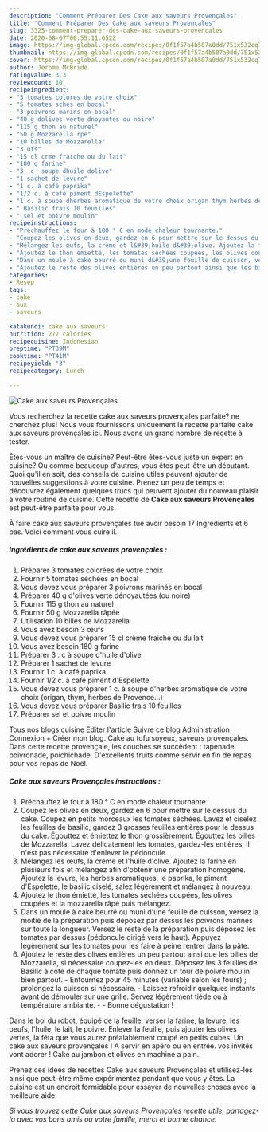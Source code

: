 ```yaml
---
description: "Comment Préparer Des Cake aux saveurs Provençales"
title: "Comment Préparer Des Cake aux saveurs Provençales"
slug: 3325-comment-preparer-des-cake-aux-saveurs-provencales
date: 2020-08-07T00:55:11.652Z
image: https://img-global.cpcdn.com/recipes/0f1f57a4b507a0dd/751x532cq70/cake-aux-saveurs-provencales-photo-principale-de-la-recette.jpg
thumbnail: https://img-global.cpcdn.com/recipes/0f1f57a4b507a0dd/751x532cq70/cake-aux-saveurs-provencales-photo-principale-de-la-recette.jpg
cover: https://img-global.cpcdn.com/recipes/0f1f57a4b507a0dd/751x532cq70/cake-aux-saveurs-provencales-photo-principale-de-la-recette.jpg
author: Jerome McBride
ratingvalue: 3.3
reviewcount: 10
recipeingredient:
- "3 tomates colores de votre choix"
- "5 tomates sches en bocal"
- "3 poivrons marins en bocal"
- "40 g dolives verte dnoyautes ou noire"
- "115 g thon au naturel"
- "50 g Mozzarella rpe"
- "10 billes de Mozzarella"
- "3 ufs"
- "15 cl crme fraiche ou du lait"
- "180 g farine"
- "3  c  soupe dhuile dolive"
- "1 sachet de levure"
- "1 c. à café paprika"
- "1/2 c. à café piment dEspelette"
- "1 c. à soupe dherbes aromatique de votre choix origan thym herbes de Provence"
- " Basilic frais 10 feuilles"
- " sel et poivre moulin"
recipeinstructions:
- "Préchauffez le four à 180 ° C en mode chaleur tournante."
- "Coupez les olives en deux, gardez en 6 pour mettre sur le dessus du cake. Coupez en petits morceaux les tomates séchées. Lavez et ciselez les feuilles de basilic, gardez 3 grosses feuilles entières pour le dessus du cake. Égouttez et émiettez le thon grossièrement. Égouttez les billes de Mozzarella. Lavez délicatement les tomates, gardez-les entières, il n&#39;est pas nécessaire d&#39;enlever le pédoncule."
- "Mélangez les œufs, la crème et l&#39;huile d&#39;olive. Ajoutez la farine en plusieurs fois et mélangez afin d&#39;obtenir une préparation homogène. Ajoutez la levure, les herbes aromatiques, le paprika, le piment d&#39;Espelette, le basilic ciselé, salez légèrement et mélangez à nouveau."
- "Ajoutez le thon émietté, les tomates séchées coupées, les olives coupées et la mozzarella râpé puis mélangez."
- "Dans un moule à cake beurré ou muni d&#39;une feuille de cuisson, versez la moitié de la préparation puis déposez par dessus les poivrons marinés sur toute la longueur. Versez le reste de la préparation puis déposez les tomates par dessus (pédoncule dirigé vers le haut). Appuyez légèrement sur les tomates pour les faire à peine rentrer dans la pâte."
- "Ajoutez le reste des olives entières un peu partout ainsi que les billes de Mozzarella, si nécessaire coupez-les en deux. Déposez les 3 feuilles de Basilic à côté de chaque tomate puis donnez un tour de poivre moulin bien partout. Enfournez pour 45 minutes (variable selon les fours) ; prolongez la cuisson si nécessaire. Laissez refroidir quelques instants avant de démouler sur une grille. Servez légèrement tiède ou à température ambiante.  Bonne dégustation !"
categories:
- Resep
tags:
- cake
- aux
- saveurs

katakunci: cake aux saveurs 
nutrition: 277 calories
recipecuisine: Indonesian
preptime: "PT39M"
cooktime: "PT41M"
recipeyield: "3"
recipecategory: Lunch

---
```



![Cake aux saveurs Provençales](https://img-global.cpcdn.com/recipes/0f1f57a4b507a0dd/751x532cq70/cake-aux-saveurs-provencales-photo-principale-de-la-recette.jpg)

Vous recherchez la recette cake aux saveurs provençales parfaite? ne cherchez plus! Nous vous fournissons uniquement la recette parfaite cake aux saveurs provençales ici. Nous avons un grand nombre de recette à tester.

Êtes-vous un maître de cuisine? Peut-être êtes-vous juste un expert en cuisine? Ou comme beaucoup d'autres, vous êtes peut-être un débutant. Quoi qu'il en soit, des conseils de cuisine utiles peuvent ajouter de nouvelles suggestions à votre cuisine. Prenez un peu de temps et découvrez également quelques trucs qui peuvent ajouter du nouveau plaisir à votre routine de cuisine. Cette recette de <strong> Cake aux saveurs Provençales </strong> est peut-être parfaite pour vous.

<!--inarticleads1-->

À faire cake aux saveurs provençales tue avoir besoin 17 Ingrédients et 6 pas. Voici comment vous cuire il.

##### Ingrédients de cake aux saveurs provençales :

1. Préparer 3 tomates colorées de votre choix
1. Fournir 5 tomates séchées en bocal
1. Vous devez vous préparer 3 poivrons marinés en bocal
1. Préparer 40 g d&#39;olives verte dénoyautées (ou noire)
1. Fournir 115 g thon au naturel
1. Fournir 50 g Mozzarella râpée
1. Utilisation 10 billes de Mozzarella
1. Vous avez besoin 3 œufs
1. Vous devez vous préparer 15 cl crème fraiche ou du lait
1. Vous avez besoin 180 g farine
1. Préparer 3 . c à soupe d&#39;huile d&#39;olive
1. Préparer 1 sachet de levure
1. Fournir 1 c. à café paprika
1. Fournir 1/2 c. à café piment d&#39;Espelette
1. Vous devez vous préparer 1 c. à soupe d&#39;herbes aromatique de votre choix (origan, thym, herbes de Provence...)
1. Vous devez vous préparer  Basilic frais 10 feuilles
1. Préparer  sel et poivre moulin


Tous nos blogs cuisine Editer l&#39;article Suivre ce blog Administration Connexion + Créer mon blog. Cake au tofu soyeux, saveurs provençales. Dans cette recette provençale, les couches se succèdent : tapenade, poivronade, poichichade. D&#39;excellents fruits comme servir en fin de repas pour vos repas de Noël. 

<!--inarticleads2-->

##### Cake aux saveurs Provençales instructions :

1. Préchauffez le four à 180 ° C en mode chaleur tournante.
1. Coupez les olives en deux, gardez en 6 pour mettre sur le dessus du cake. Coupez en petits morceaux les tomates séchées. Lavez et ciselez les feuilles de basilic, gardez 3 grosses feuilles entières pour le dessus du cake. Égouttez et émiettez le thon grossièrement. Égouttez les billes de Mozzarella. Lavez délicatement les tomates, gardez-les entières, il n&#39;est pas nécessaire d&#39;enlever le pédoncule.
1. Mélangez les œufs, la crème et l&#39;huile d&#39;olive. Ajoutez la farine en plusieurs fois et mélangez afin d&#39;obtenir une préparation homogène. Ajoutez la levure, les herbes aromatiques, le paprika, le piment d&#39;Espelette, le basilic ciselé, salez légèrement et mélangez à nouveau.
1. Ajoutez le thon émietté, les tomates séchées coupées, les olives coupées et la mozzarella râpé puis mélangez.
1. Dans un moule à cake beurré ou muni d&#39;une feuille de cuisson, versez la moitié de la préparation puis déposez par dessus les poivrons marinés sur toute la longueur. Versez le reste de la préparation puis déposez les tomates par dessus (pédoncule dirigé vers le haut). Appuyez légèrement sur les tomates pour les faire à peine rentrer dans la pâte.
1. Ajoutez le reste des olives entières un peu partout ainsi que les billes de Mozzarella, si nécessaire coupez-les en deux. Déposez les 3 feuilles de Basilic à côté de chaque tomate puis donnez un tour de poivre moulin bien partout. - Enfournez pour 45 minutes (variable selon les fours) ; prolongez la cuisson si nécessaire. - Laissez refroidir quelques instants avant de démouler sur une grille. Servez légèrement tiède ou à température ambiante. -  - Bonne dégustation !


Dans le bol du robot, équipé de la feuille, verser la farine, la levure, les oeufs, l&#39;huile, le lait, le poivre. Enlever la feuille, puis ajouter les olives vertes, la fêta que vous aurez préalablement coupé en petits cubes. Un cake aux saveurs provençales ! A servir en apéro ou en entrée. vos invités vont adorer ! Cake au jambon et olives en machine a pain. 

<!--inarticleads1-->

<p>
Prenez ces idées de recettes Cake aux saveurs Provençales et utilisez-les ainsi que peut-être même expérimentez pendant que vous y êtes. La cuisine est un endroit formidable pour essayer de nouvelles choses avec la meilleure aide.
</p>

<p>
<i>Si vous trouvez cette Cake aux saveurs Provençales recette utile, partagez-la avec vos bons amis ou votre famille, merci et bonne chance.</i>
</p>

